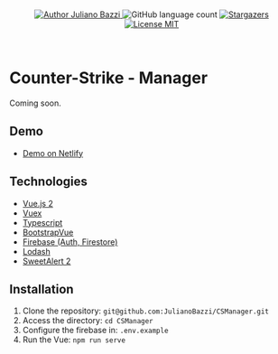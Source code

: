 <br/>

<p align="center">
  <a href="https://github.com/JulianoBazzi">
    <img alt="Author Juliano Bazzi" src="https://img.shields.io/badge/author-Juliano%20Bazzi-%23ffb84d?color=01579b&style=for-the-badge">
  </a>
  <img alt="GitHub language count" src="https://img.shields.io/github/languages/count/JulianoBazzi/CSManager?color=01579b&style=for-the-badge">
  <a href="https://github.com/JulianoBazzi/CSManager/stargazers">
    <img alt="Stargazers" src="https://img.shields.io/github/stars/JulianoBazzi/CSManager?color=01579b&style=for-the-badge">
  </a>
  <a href="https://github.com/JulianoBazzi/CSManager/LICENSE.md">
    <img alt="License MIT" src="https://img.shields.io/badge/license-MIT-%2304D361?color=01579b&style=for-the-badge">
  </a>   
</p>

<br/>

# Counter-Strike - Manager
Coming soon.

## Demo
- [Demo on Netlify](https://csmanager.netlify.app/)

## Technologies
- [Vue.js 2](https://vuejs.org/)
- [Vuex](https://vuex.vuejs.org/)
- [Typescript](https://www.typescriptlang.org/)
- [BootstrapVue](https://bootstrap-vue.org/)
- [Firebase (Auth, Firestore)](https://firebase.google.com/)
- [Lodash](https://lodash.com/)
- [SweetAlert 2](https://sweetalert2.github.io/)

## Installation

1. Clone the repository: `git@github.com:JulianoBazzi/CSManager.git`
2. Access the directory: `cd CSManager`
3. Configure the firebase in: `.env.example`
4. Run the Vue: `npm run serve`
